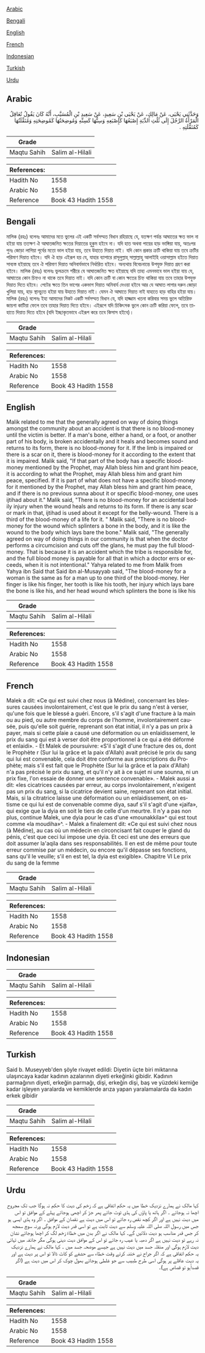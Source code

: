 [Arabic](#arabic)

[Bengali](#bengali)

[English](#english)

[French](#french)

[Indonesian](#indonesian)

[Turkish](#turkish)

[Urdu](#urdu)

## Arabic


<div dir="rtl" lang="ar" style={{fontSize:'larger',backgroundColor:'#f8f9fa',padding:20}}>
وَحَدَّثَنِي يَحْيَى، عَنْ مَالِكٍ، عَنْ يَحْيَى بْنِ سَعِيدٍ، عَنْ سَعِيدِ بْنِ الْمُسَيَّبِ، أَنَّهُ كَانَ يَقُولُ تُعَاقِلُ الْمَرْأَةُ الرَّجُلَ إِلَى ثُلُثِ الدِّيَةِ إِصْبَعُهَا كَإِصْبَعِهِ وَسِنُّهَا كَسِنِّهِ وَمُوضِحَتُهَا كَمُوضِحَتِهِ وَمُنَقِّلَتُهَا كَمُنَقَّلَتِهِ ‏.‏
</div>
<div style={{backgroundColor:'#f8f9fa',padding:20, marginBottom: 10}}><table> <thead> <tr> <th>Grade</th> <th></th> </tr> </thead> <tbody> <tr><td>Maqtu Sahih</td><td>Salim al-Hilali</td></tr></tbody></table><table> <thead> <tr> <th>References:</th> <th></th> </tr> </thead> <tbody><tr><td>Hadith No</td><td>1558</td></tr><tr><td>Arabic No</td><td>1558</td></tr><tr><td>Reference</td><td>Book 43 Hadith 1558</td></tr></tbody></table></div>

## Bengali


<div dir="ltr" lang="bn" style={{fontSize:'larger',backgroundColor:'#f8f9fa',padding:20}}>
মালিক (রহঃ) বলেনঃ আমাদের মতে ভুলের এই একটি সর্বসম্মত বিধান রহিয়াছে যে, যতক্ষণ পর্যন্ত আঘাতের ক্ষত ভাল না হইয়া যায় ততক্ষণ ঐ আঘাতজনিত ক্ষতের দিয়াতের হুকুম হইবে না। যদি হাত অথবা পায়ের হাড় ভাঙ্গিয়া যায়, অতঃপর পুনঃ জোড়া লাগিয়া পূর্বের মতো ভাল হইয়া যায়, তবে উহাতে দিয়াত নাই। যদি কোন প্রকার ক্রটি থাকিয়া যায় তবে ক্রটির পরিমাণ দিয়াত হইবে। যদি ঐ হাড় এইরূপ হয় যে, যাহার ব্যাপারে রাসূলুল্লাহ্ সাল্লাল্লাহু আলাইহি ওয়াসাল্লাম হইতে দিয়াত সাব্যস্ত হইয়াছে তবে ঐ পরিমাণ দিয়াত অনিবাৰ্যভাবে নির্ধারিত হইবে। অন্যথায় বিবেচনান্তে উপযুক্ত দিয়াত গ্রহণ করা হইবে। মালিক (রহঃ) বলেনঃ ভুলক্রমে শরীরে যে আঘাতজনিত ক্ষত হইয়াছে যদি তাহা এমনভাবে ভাল হইয়া যায় যে, আঘাতের কোন চিহ্নও না থাকে তবে দিয়াত নাই। যদি কোন ক্রটি বা কোন ক্ষতের চিহ্ন থাকিয়া যায় তবে তাহার উপযুক্ত দিয়াত দিতে হইবে। পেটের ক্ষতে তিন ভাগের একভাগ দিয়াত অনিবার্য দেওয়া হইবে আর যে আঘাত লাগার দরুন জোড়া খুলিয়া যায়, হাড় স্থানচ্যুত হইয়া যায় উহাতে দিয়াত নাই। যেমন ঐ আঘাতে দিয়াত নাই যাহাতে হাড় বাহির হইয়া যায়। মালিক (রহঃ) বলেনঃ ইহা আমাদের নিকট একটি সর্বসম্মত বিধান যে, যদি হাজ্জাম খতনা করিবার সময় ভুলে অতিরিক্ত জায়গা কাটিয়া ফেলে তবে তাহার দিয়াত দিতে হইবে। এইরূপে যদি চিকিৎসক ভুলে কোন ক্রটি করিয়া ফেলে, তবে তাহাতে দিয়াত দিতে হইবে (যদি ইচ্ছাকৃতভাবে এইরূপ করে তবে কিসাস হইবে)।
</div>
<div style={{backgroundColor:'#f8f9fa',padding:20, marginBottom: 10}}><table> <thead> <tr> <th>Grade</th> <th></th> </tr> </thead> <tbody> <tr><td>Maqtu Sahih</td><td>Salim al-Hilali</td></tr></tbody></table><table> <thead> <tr> <th>References:</th> <th></th> </tr> </thead> <tbody><tr><td>Hadith No</td><td>1558</td></tr><tr><td>Arabic No</td><td>1558</td></tr><tr><td>Reference</td><td>Book 43 Hadith 1558</td></tr></tbody></table></div>

## English


<div dir="ltr" lang="en" style={{fontSize:'larger',backgroundColor:'#f8f9fa',padding:20}}>
Malik related to me that the generally agreed on way of doing things amongst the community about an accident is that there is no blood-money until the victim is better. If a man's bone, either a hand, or a foot, or another part of his body, is broken accidentally and it heals and becomes sound and returns to its form, there is no blood-money for it. If the limb is impaired or there is a scar on it, there is blood-money for it according to the extent that it is impaired. Malik said, "If that part of the body has a specific blood-money mentioned by the Prophet, may Allah bless him and grant him peace, it is according to what the Prophet, may Allah bless him and grant him peace, specified. If it is part of what does not have a specific blood-money for it mentioned by the Prophet, may Allah bless him and grant him peace, and if there is no previous sunna about it or specific blood-money, one uses ijtihad about it." Malik said, "There is no blood-money for an accidental bodily injury when the wound heals and returns to its form. If there is any scar or mark in that, ijtihad is used about it except for the belly-wound. There is a third of the blood-money of a life for it. " Malik said, "There is no blood-money for the wound which splinters a bone in the body, and it is like the wound to the body which lays bare the bone." Malik said, "The generally agreed on way of doing things in our community is that when the doctor performs a circumcision and cuts off the glans, he must pay the full blood-money. That is because it is an accident which the tribe is responsible for, and the full blood money is payable for all that in which a doctor errs or exceeds, when it is not intentional." Yahya related to me from Malik from Yahya ibn Said that Said ibn al-Musayyab said, "The blood-money for a woman is the same as for a man up to one third of the blood-money. Her finger is like his finger, her tooth is like his tooth, her injury which lays bare the bone is like his, and her head wound which splinters the bone is like his
</div>
<div style={{backgroundColor:'#f8f9fa',padding:20, marginBottom: 10}}><table> <thead> <tr> <th>Grade</th> <th></th> </tr> </thead> <tbody> <tr><td>Maqtu Sahih</td><td>Salim al-Hilali</td></tr></tbody></table><table> <thead> <tr> <th>References:</th> <th></th> </tr> </thead> <tbody><tr><td>Hadith No</td><td>1558</td></tr><tr><td>Arabic No</td><td>1558</td></tr><tr><td>Reference</td><td>Book 43 Hadith 1558</td></tr></tbody></table></div>

## French


<div dir="ltr" lang="fr" style={{fontSize:'larger',backgroundColor:'#f8f9fa',padding:20}}>
Malek a dit: «Ce qui est suivi chez nous (à Médine), concernant les blessures causées involontairement, c'est que le prix du sang n'est à verser, qu'une fois que le blessé a guéri. Encore, s'il s'agit d'une fracture à la main ou au pied, ou autre membre du corps de l'homme, involontairement causée, puis qu'elle soit guérie, reprenant son état initial, il n'y a pas un prix à payer, mais si cette plaie a causé une déformation ou un enlaidissement, le prix du sang qui est à verser doit être proportionnel à ce qui a été déformé et enlaidi». - Et Malek de poursuivre: «S'il s'agit d'une fracture des os, dont le Prophète r (Sur lui la grâce et la paix d'Allah) avait précisé le prix du sang qui lui est convenable, cela doit être conforme aux prescriptions du Prophète; mais s'il est fait que le Prophète (Sur lui la grâce et la paix d'Allah) n'a pas précisé le prix du sang, et qu'il n'y ait à ce sujet ni une sounna, ni un prix fixe, l'on essaie de donner une sentence convenable». - Malek aussi a dit: «les cicatrices causées par erreur, au corps involontairement, n'exigent pas un prix du sang, si la cicatrice devient saine, reprenant son état initial. Mais, si la citratrice laisse une déformation ou un enlaidissement, on estisme ce qui lui est de convenable comme diya, sauf s'il s'agit d'une «jaifa», qui exige que la dyia en soit le tiers de celle d'un meurtre. Il n'y a pas non plus, continue Malek, une dyia pour le cas d'une «mounakkila»^ qui est tout comme «la moudiha»^. - Malek a finalement dit: «Ce qui est suivi chez nous (à Médine), au cas où un médecin en circoncisant fait couper le gland du pénis, c'est que ceci lui impose une dyia. Et ceci est une des erreurs que doit assumer la'aqila dans ses responsabilités. Il en est de même pour toute erreur commise par un médecin, ou encore qu'il dépasse ses fonctions, sans qu'il le veuille; s'il en est tel, la dyia est exigible». Chapitre VI Le prix du sang de la femme
</div>
<div style={{backgroundColor:'#f8f9fa',padding:20, marginBottom: 10}}><table> <thead> <tr> <th>Grade</th> <th></th> </tr> </thead> <tbody> <tr><td>Maqtu Sahih</td><td>Salim al-Hilali</td></tr></tbody></table><table> <thead> <tr> <th>References:</th> <th></th> </tr> </thead> <tbody><tr><td>Hadith No</td><td>1558</td></tr><tr><td>Arabic No</td><td>1558</td></tr><tr><td>Reference</td><td>Book 43 Hadith 1558</td></tr></tbody></table></div>

## Indonesian


<div dir="ltr" lang="id" style={{fontSize:'larger',backgroundColor:'#f8f9fa',padding:20}}>

</div>
<div style={{backgroundColor:'#f8f9fa',padding:20, marginBottom: 10}}><table> <thead> <tr> <th>Grade</th> <th></th> </tr> </thead> <tbody> <tr><td>Maqtu Sahih</td><td>Salim al-Hilali</td></tr></tbody></table><table> <thead> <tr> <th>References:</th> <th></th> </tr> </thead> <tbody><tr><td>Hadith No</td><td>1558</td></tr><tr><td>Arabic No</td><td>1558</td></tr><tr><td>Reference</td><td>Book 43 Hadith 1558</td></tr></tbody></table></div>

## Turkish


<div dir="ltr" lang="tr" style={{fontSize:'larger',backgroundColor:'#f8f9fa',padding:20}}>
Said b. Museyyeb'den şöyle rivayet edildi: Diyetin üçte biri miktarına ulaşıncaya kadar kadının azalarının diyeti erkeğinki gibidir. Kadının parmağının diyeti, erkeğin parmağı, dişi, erkeğin dişi, baş ve yüzdeki kemiğe kadar işleyen yaralarda ve kemiklerde arıza yapan yaralamalarda da kadın erkek gibidir
</div>
<div style={{backgroundColor:'#f8f9fa',padding:20, marginBottom: 10}}><table> <thead> <tr> <th>Grade</th> <th></th> </tr> </thead> <tbody> <tr><td>Maqtu Sahih</td><td>Salim al-Hilali</td></tr></tbody></table><table> <thead> <tr> <th>References:</th> <th></th> </tr> </thead> <tbody><tr><td>Hadith No</td><td>1558</td></tr><tr><td>Arabic No</td><td>1558</td></tr><tr><td>Reference</td><td>Book 43 Hadith 1558</td></tr></tbody></table></div>

## Urdu


<div dir="rtl" lang="ur" style={{fontSize:'larger',backgroundColor:'#f8f9fa',padding:20}}>
کہا مالک نے ہمارے نزدیک خطا میں یہ حکم اتفاقی ہے کہ زخم کی دیت کا حکم نہ ہوگا جب تک مجروح اچھا نہ ہوجائے ۔ اگر ہاتھ یا پاؤں کی ہڈی ٹوٹ جائے پھر جڑ کر اچھی ہوجائے پہلے کے موافق تو اس میں دیت نہیں ہے اور اگر کچھ نقص رہ جائے تو اس میں دیت ہے نقصان کے موافق ۔ اگر وہ ہڈی ایسی ہو جس میں رسول اللہ صلی اللہ علیہ وسلم سے دیت ثابت ہے تو اسی قدر دیت لازم ہوگی ورنہ سوچ سمجھ کر جس قدر مناسب ہو دیت دلائیں گے۔ کہا مالک نے اگر بدن میں خطاءً زخم لگ کر اچھا ہوجائے نشان نہ رہے تو دیت نہیں ہے اگر دھبہ یا عیب رہ جائے تو اس کے موافق دیت دینی ہوگی مگر جائفہ میں تہائی دیت لازم ہوگی اور منقلہ جسد میں دیت نہیں ہے جیسے موضحہ جسد میں ۔ کہا مالک نے ہمارے نزدیک یہ حکم اتفاقی ہے کہ اگر جراح نے ختنہ کرتے وقت خطاء سے حشفے کو کاٹ ڈالا تو اس پر دیت ہے اور یہ دیت عاقلے پر ہوگی اسی طرح طبیب سے جو غلطی ہوجائے بھول چوک کر اس میں دیت ہے (اگر قصداًہو تو قصاص ہے)۔
</div>
<div style={{backgroundColor:'#f8f9fa',padding:20, marginBottom: 10}}><table> <thead> <tr> <th>Grade</th> <th></th> </tr> </thead> <tbody> <tr><td>Maqtu Sahih</td><td>Salim al-Hilali</td></tr></tbody></table><table> <thead> <tr> <th>References:</th> <th></th> </tr> </thead> <tbody><tr><td>Hadith No</td><td>1558</td></tr><tr><td>Arabic No</td><td>1558</td></tr><tr><td>Reference</td><td>Book 43 Hadith 1558</td></tr></tbody></table></div>